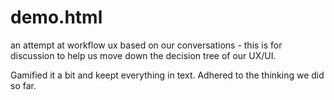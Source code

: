 # demo.html
an attempt at workflow ux based on our conversations - this is for discussion to help us move down the decision tree of our UX/UI.

Gamified it a bit and keept everything in text.  Adhered to the thinking we did so far.

